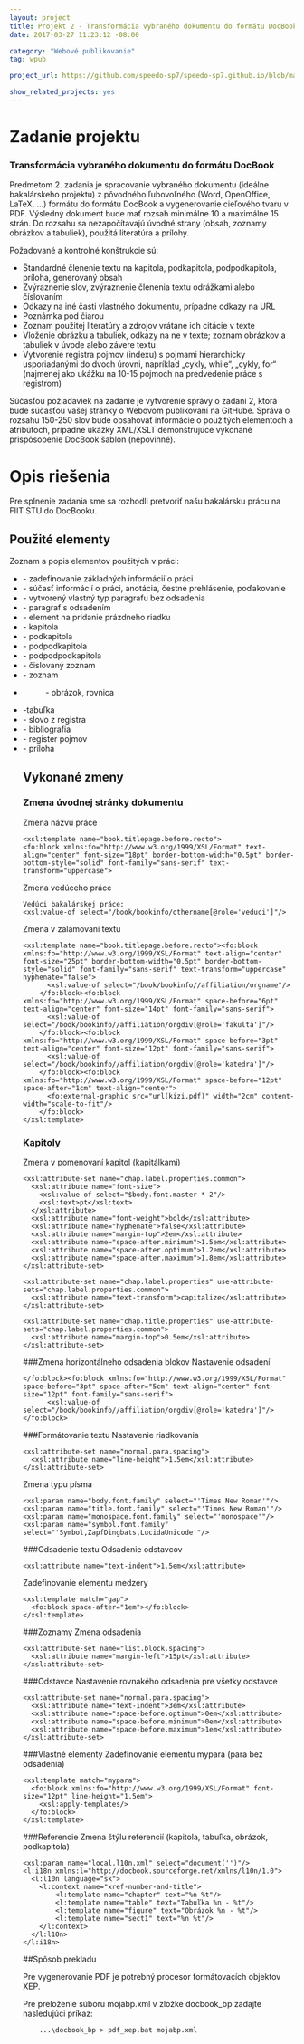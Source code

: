 ```yaml
---
layout: project
title: Projekt 2 - Transformácia vybraného dokumentu do formátu DocBook
date: 2017-03-27 11:23:12 -08:00

category: "Webové publikovanie"
tag: wpub

project_url: https://github.com/speedo-sp7/speedo-sp7.github.io/blob/master/uploadedFiles/Z2-xvnencak.zip

show_related_projects: yes
---
```


# Zadanie projektu

### Transformácia vybraného dokumentu do formátu DocBook

Predmetom 2. zadania je spracovanie vybraného dokumentu (ideálne bakalárskeho projektu) z pôvodného ľubovoľného (Word, OpenOffice, LaTeX, …) formátu do formátu DocBook a vygenerovanie cieľového tvaru v PDF. Výsledný dokument bude mať rozsah minimálne 10 a maximálne 15 strán. Do rozsahu sa nezapočítavajú úvodné strany (obsah, zoznamy obrázkov a tabuliek), použitá literatúra a prílohy.

Požadované a kontrolné konštrukcie sú:

* Štandardné členenie textu na kapitola, podkapitola, podpodkapitola, príloha, generovaný obsah
* Zvýraznenie slov, zvýraznenie členenia textu odrážkami alebo číslovaním
* Odkazy na iné časti vlastného dokumentu, prípadne odkazy na URL
* Poznámka pod čiarou
* Zoznam použitej literatúry a zdrojov vrátane ich citácie v texte
* Vloženie obrázku a tabuliek, odkazy na ne v texte; zoznam obrázkov a tabuliek v úvode alebo závere textu
* Vytvorenie registra pojmov (indexu) s pojmami hierarchicky usporiadanými do dvoch úrovni, napríklad „cykly, while“, „cykly, for“ (najmenej ako ukážku na 10-15 pojmoch na predvedenie práce s registrom)

Súčasťou požiadaviek na zadanie je vytvorenie správy o zadaní 2, ktorá bude súčasťou vašej stránky o Webovom publikovaní na GitHube. Správa o rozsahu 150-250 slov bude obsahovať informácie o použitých elementoch a atribútoch, prípadne ukážky XML/XSLT demonštrujúce vykonané prispôsobenie DocBook šablon (nepovinné).

# Opis riešenia

Pre splnenie zadania sme sa rozhodli pretvoriť našu bakalársku prácu na FIIT STU do DocBooku.

## Použité elementy

Zoznam a popis elementov použitých v práci:
* <bookinfo> - zadefinovanie základných informácií o práci
* <abstract> - súčasť informácií o práci, anotácia, čestné prehlásenie, poďakovanie
* <mypara> - vytvorený vlastný typ paragrafu bez odsadenia
* <para> - paragraf s odsadením
* <gap> - element na pridanie prázdneho riadku
* <chapter> - kapitola
* <sect1> - podkapitola
* <sect2> - podpodkapitola
* <sect3> - podpodpodkapitola
* <orderedlist> - čislovaný zoznam
* <itemizedlist> - zoznam
* <figure> - obrázok, rovnica
* <table> -tabuľka
* <indexterm> - slovo z registra
* <bibliography> - bibliografia
* <index> - register pojmov
* <appendix> - príloha

## Vykonané zmeny
### Zmena úvodnej stránky dokumentu
Zmena názvu práce
```
<xsl:template name="book.titlepage.before.recto">
<fo:block xmlns:fo="http://www.w3.org/1999/XSL/Format" text-align="center" font-size="18pt" border-bottom-width="0.5pt" border-bottom-style="solid" font-family="sans-serif" text-transform="uppercase">
```

Zmena vedúceho práce
```
Vedúci bakalárskej práce:
<xsl:value-of select="/book/bookinfo/othername[@role='veduci']"/>
```

Zmena v zalamovaní textu
```
<xsl:template name="book.titlepage.before.recto"><fo:block xmlns:fo="http://www.w3.org/1999/XSL/Format" text-align="center" font-size="25pt" border-bottom-width="0.5pt" border-bottom-style="solid" font-family="sans-serif" text-transform="uppercase" hyphenate="false">
      <xsl:value-of select="/book/bookinfo//affiliation/orgname"/>
    </fo:block><fo:block xmlns:fo="http://www.w3.org/1999/XSL/Format" space-before="6pt" text-align="center" font-size="14pt" font-family="sans-serif">
      <xsl:value-of select="/book/bookinfo//affiliation/orgdiv[@role='fakulta']"/>
    </fo:block><fo:block xmlns:fo="http://www.w3.org/1999/XSL/Format" space-before="3pt" text-align="center" font-size="12pt" font-family="sans-serif">
      <xsl:value-of select="/book/bookinfo//affiliation/orgdiv[@role='katedra']"/>
    </fo:block><fo:block xmlns:fo="http://www.w3.org/1999/XSL/Format" space-before="12pt" space-after="1cm" text-align="center">
      <fo:external-graphic src="url(kizi.pdf)" width="2cm" content-width="scale-to-fit"/>
    </fo:block>
</xsl:template>
```

### Kapitoly
Zmena v pomenovaní kapitol (kapitálkami)
```
<xsl:attribute-set name="chap.label.properties.common">
  <xsl:attribute name="font-size">
    <xsl:value-of select="$body.font.master * 2"/>
    <xsl:text>pt</xsl:text>
  </xsl:attribute>
  <xsl:attribute name="font-weight">bold</xsl:attribute>
  <xsl:attribute name="hyphenate">false</xsl:attribute>
  <xsl:attribute name="margin-top">2em</xsl:attribute>
  <xsl:attribute name="space-after.minimum">1.5em</xsl:attribute>
  <xsl:attribute name="space-after.optimum">1.2em</xsl:attribute>
  <xsl:attribute name="space-after.maximum">1.8em</xsl:attribute>
</xsl:attribute-set>

<xsl:attribute-set name="chap.label.properties" use-attribute-sets="chap.label.properties.common">
  <xsl:attribute name="text-transform">capitalize</xsl:attribute>
</xsl:attribute-set>

<xsl:attribute-set name="chap.title.properties" use-attribute-sets="chap.label.properties.common">
  <xsl:attribute name="margin-top">0.5em</xsl:attribute>
</xsl:attribute-set>
```

###Zmena horizontálneho odsadenia blokov
Nastavenie odsadení
```
</fo:block><fo:block xmlns:fo="http://www.w3.org/1999/XSL/Format" space-before="3pt" space-after="5cm" text-align="center" font-size="12pt" font-family="sans-serif">
      <xsl:value-of select="/book/bookinfo//affiliation/orgdiv[@role='katedra']"/>
</fo:block>
```

###Formátovanie textu
Nastavenie riadkovania
```
<xsl:attribute-set name="normal.para.spacing">
  <xsl:attribute name="line-height">1.5em</xsl:attribute>
</xsl:attribute-set>
```

Zmena typu písma
```
<xsl:param name="body.font.family" select="'Times New Roman'"/>
<xsl:param name="title.font.family" select="'Times New Roman'"/>
<xsl:param name="monospace.font.family" select="'monospace'"/>
<xsl:param name="symbol.font.family" select="'Symbol,ZapfDingbats,LucidaUnicode'"/>
```

###Odsadenie textu
Odsadenie odstavcov
```
<xsl:attribute name="text-indent">1.5em</xsl:attribute>
```

Zadefinovanie elementu medzery
```
<xsl:template match="gap">
  <fo:block space-after="1em"></fo:block>
</xsl:template>
```

###Zoznamy
Zmena odsadenia
```
<xsl:attribute-set name="list.block.spacing">
  <xsl:attribute name="margin-left">15pt</xsl:attribute>
</xsl:attribute-set>
```

###Odstavce
Nastavenie rovnakého odsadenia pre všetky odstavce
```
<xsl:attribute-set name="normal.para.spacing">
  <xsl:attribute name="text-indent">3em</xsl:attribute>
  <xsl:attribute name="space-before.optimum">0em</xsl:attribute>
  <xsl:attribute name="space-before.minimum">0em</xsl:attribute>
  <xsl:attribute name="space-before.maximum">1em</xsl:attribute>
</xsl:attribute-set>
```

###Vlastné elementy
Zadefinovanie elementu mypara (para bez odsadenia)
```
<xsl:template match="mypara">   
  <fo:block xmlns:fo="http://www.w3.org/1999/XSL/Format" font-size="12pt" line-height="1.5em">
    <xsl:apply-templates/>  
  </fo:block>
</xsl:template>
```

###Referencie
Zmena štýlu referencií (kapitola, tabuľka, obrázok, podkapitola)
```
<xsl:param name="local.l10n.xml" select="document('')"/>
<l:i18n xmlns:l="http://docbook.sourceforge.net/xmlns/l10n/1.0">
  <l:l10n language="sk">
    <l:context name="xref-number-and-title">
		<l:template name="chapter" text="%n %t"/>
		<l:template name="table" text="Tabuľka %n - %t"/>
		<l:template name="figure" text="Obrázok %n - %t"/>
		<l:template name="sect1" text="%n %t"/>
    </l:context>    
  </l:l10n>
</l:i18n>
```

##Spôsob prekladu

Pre vygenerovanie PDF je potrebný procesor formátovacích objektov XEP.

Pre preloženie súboru mojabp.xml v zložke docbook_bp zadajte nasledujúci príkaz:
```
	...\docbook_bp > pdf_xep.bat mojabp.xml
```
